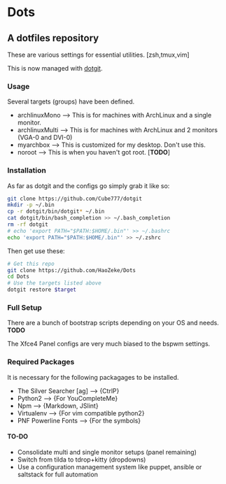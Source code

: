# Dots
## A dotfiles repository

These are various settings for essential utilities. [zsh,tmux,vim]

This is now managed with [dotgit](https://github.com/kobus-v-schoor/dotgit).

### Usage
Several targets (groups) have been defined.

* archlinuxMono --> This is for machines with ArchLinux and a single monitor.
* archlinuxMulti --> This is for machines with ArchLinux and 2 monitors (VGA-0 and DVI-0)
* myarchbox --> This is customized for my desktop. Don't use this.
* noroot --> This is when you haven't got root. [**TODO**]



### Installation

As far as dotgit and the configs go simply grab it like so:

```bash
git clone https://github.com/Cube777/dotgit
mkdir -p ~/.bin
cp -r dotgit/bin/dotgit* ~/.bin
cat dotgit/bin/bash_completion >> ~/.bash_completion
rm -rf dotgit
# echo 'export PATH="$PATH:$HOME/.bin"' >> ~/.bashrc
echo 'export PATH="$PATH:$HOME/.bin"' >> ~/.zshrc
```

Then get use these:

```bash
# Get this repo
git clone https://github.com/HaoZeke/Dots
cd Dots
# Use the targets listed above
dotgit restore $target
```

### Full Setup
There are a bunch of bootstrap scripts depending on your OS and needs.
**TODO**

The Xfce4 Panel configs are very much biased to the bspwm settings.

### Required Packages
It is necessary for the following packagages to be installed.
* The Silver Searcher [ag] --> {CtrlP}
* Python2 --> {For YouCompleteMe}
* Npm --> {Markdown, JSlint}
* Virtualenv --> {For vim compatible python2}
* PNF Powerline Fonts --> {For the symbols}


#### TO-DO

* Consolidate multi and single monitor setups (panel remaining)
* Switch from tilda to tdrop+kitty (dropdowns)
* Use a configuration management system like puppet, ansible or saltstack for full automation